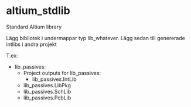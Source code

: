 # altium_stdlib
Standard Altium library

Lägg bibliotek i undermappar typ lib_whatever.
Lägg sedan till genererade intlibs i andra projekt 

T.ex:
* lib_passives:
  * Project outputs for lib_passives:
    * lib_passives.IntLib
  * lib_passives.LibPkg
  * lib_passives.SchLib
  * lib_passives.PcbLib
